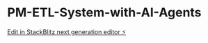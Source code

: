 # PM-ETL-System-with-AI-Agents

[Edit in StackBlitz next generation editor ⚡️](https://stackblitz.com/~/github.com/ai-in-pm/PM-ETL-System-with-AI-Agents)